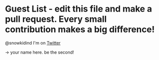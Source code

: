 # Guest List - edit this file and make a pull request. Every small contribution makes a big difference!

@snowkidind I'm on [Twitter](https://twitter.com/snowkidind)

-> your name here. be the second!
